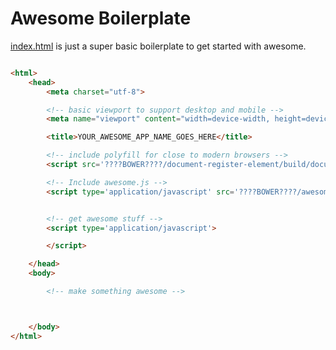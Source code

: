 # Awesome Boilerplate

[index.html](https://github.com/RIAEvangelist/awesome-webcomponents/blob/master/tutorials/000-boilerplates/index.html) is just a super basic boilerplate to get started with awesome.

```html

<html>
    <head>
        <meta charset="utf-8">

        <!-- basic viewport to support desktop and mobile -->
        <meta name="viewport" content="width=device-width, height=device-height, initial-scale=1.0, user-scalable=no, minimum-scale=1.0, maximum-scale=1.0">

        <title>YOUR_AWESOME_APP_NAME_GOES_HERE</title>

        <!-- include polyfill for close to modern browsers -->
        <script src='????BOWER????/document-register-element/build/document-register-element.js'></script>

        <!-- Include awesome.js -->
        <script type='application/javascript' src='????BOWER????/awesome_webcomponents/awesome.js'></script>


        <!-- get awesome stuff -->
        <script type='application/javascript'>

        </script>

    </head>
    <body>

        <!-- make something awesome -->



    </body>
</html>


```
